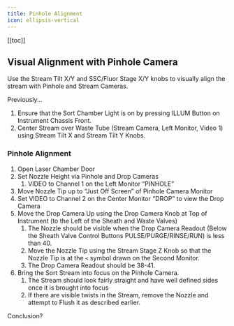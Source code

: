 ```yaml
---
title: Pinhole Alignment
icon: ellipsis-vertical
---
```




<!-- Reference Links -->
<!-- Usage -->
<!-- [img-label]: ./assets/filename.png -->
<!-- ![Caption Text][img-label] -->
<!-- Assets -->

<!-- URLs -->

<!-- End Ref Links -->



[[toc]]

## Visual Alignment with Pinhole Camera

Use the Stream Tilt X/Y and SSC/Fluor Stage X/Y knobs to visually align the stream with Pinhole and Stream Cameras.

Previously...
1.  Ensure that the Sort Chamber Light is on by pressing ILLUM Button on Instrument Chassis Front.
2.  Center Stream over Waste Tube (Stream Camera, Left Monitor, Video 1) using Stream Tilt X and Stream Tilt Y Knobs.

### Pinhole Alignment

1.  Open Laser Chamber Door
3.  Set Nozzle Height via Pinhole and Drop Cameras
    1.  VIDEO to Channel 1 on the Left Monitor “PINHOLE”
4.  Move Nozzle Tip up to “Just Off Screen” of Pinhole Camera Monitor
5.  Set VIDEO to Channel 2 on the Center Monitor “DROP” to view the Drop Camera
6.  Move the Drop Camera Up using the Drop Camera Knob at Top of Instrument (to the Left of the Sheath and Waste Valves)
    1.  The Nozzle should be visible when the Drop Camera Readout (Below the Sheath Valve Control Buttons PULSE/PURGE/RINSE/RUN) is less than 40.
    2.  Move the Nozzle Tip using the Stream Stage Z Knob so that the Nozzle Tip is at the `<` symbol drawn on the Second Monitor. 
    3.  The Drop Camera Readout should be 38-41. 
7.  Bring the Sort Stream into focus on the Pinhole Camera.
    1.  The Stream should look fairly straight and have well defined sides once it is brought into focus
    2.  If there are visible twists in the Stream, remove the Nozzle and attempt to Flush it as described earlier.

Conclusion?